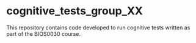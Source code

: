 # cognitive_tests_group_XX
This repository contains code developed to run cognitive tests written as part of the BIOS0030 course.
